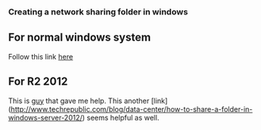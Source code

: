 ### Creating a network sharing folder in windows

## For normal windows system
Follow this link [here](https://technet.microsoft.com/en-us/library/cc732793(v=ws.11).aspx)

## For R2 2012
This is [guy](https://blogs.technet.microsoft.com/keithmayer/2012/10/21/12-steps-to-ntfs-shared-folders-in-windows-server-2012/) that gave me help.
This another [link] (http://www.techrepublic.com/blog/data-center/how-to-share-a-folder-in-windows-server-2012/) seems helpful as well.
